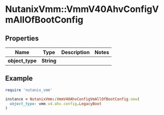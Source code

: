 # NutanixVmm::VmmV40AhvConfigVmAllOfBootConfig

## Properties

| Name | Type | Description | Notes |
| ---- | ---- | ----------- | ----- |
| **object_type** | **String** |  |  |

## Example

```ruby
require 'nutanix_vmm'

instance = NutanixVmm::VmmV40AhvConfigVmAllOfBootConfig.new(
  object_type: vmm.v4.ahv.config.LegacyBoot
)
```

